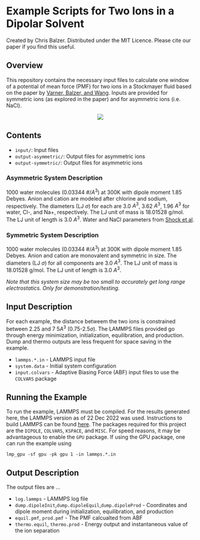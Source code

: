 # Example Scripts for Two Ions in a Dipolar Solvent
Created by Chris Balzer. Distributed under the MIT Licence. Please cite our paper if you find this useful.

## Overview
This repository contains the necessary input files to calculate one window of a potential of mean force (PMF) for two ions in a Stockmayer fluid based on the paper by [Varner, Balzer, and Wang](https://doi.org/10.1021/acs.jpcb.3c00588). Inputs are provided for symmetric ions (as explored in the paper) and for asymmetric ions (i.e. NaCl).

<p align="center">
  <img src="box.gif">
</p>


## Contents
- ``input/``: Input files
- ``output-asymmetric/``: Output files for asymmetric ions
- ``output-symmetric/``: Output files for asymmetric ions

### Asymmetric System Description
1000 water molecules (0.03344 #/$A^3$) at 300K with dipole moment 1.85 Debyes. Anion and cation are modeled after chlorine and sodium, respectively. The diameters (LJ $`\sigma`$) for each are 3.0 $A^3$, 3.62 $A^3$, 1.96 $A^3$ for water, Cl-, and Na+, respectively. The LJ unit of mass is 18.01528 g/mol. The LJ unit of length is 3.0 $A^3$. Water and NaCl parameters from [Shock et al](https://pubs.acs.org/doi/full/10.1021/acs.jpcb.0c00769).

### Symmetric System Description
1000 water molecules (0.03344 #/$A^3$) at 300K with dipole moment 1.85 Debyes. Anion and cation are monovalent and symmetric in size. The diameters (LJ $`\sigma`$) for all components are 3.0 $A^3$. The LJ unit of mass is 18.01528 g/mol. The LJ unit of length is 3.0 $A^3$.

*Note that this system size may be too small to accurately get long range electrostatics. Only for demonstration/testing.*

## Input Description
For each example, the distance betweem the two ions is constrained between 2.25 and 7  5$A^3$ (0.75-2.5$`\sigma`$). The LAMMPS files provided go through energy minimization, initialization, equilibration, and production. Dump and thermo outputs are less frequent for space saving in the example.
- ``lammps.*.in`` - LAMMPS input file
- ``system.data`` - Initial system configuration
- ``input.colvars`` - Adaptive Biasing Force (ABF) input files to use the ``COLVARS`` package

## Running the Example
To run the example, LAMMPS must be compiled. For the results generated here, the LAMMPS version as of 22 Dec 2022 was used. Instructions to build LAMMPS can be found [here](https://docs.lammps.org/Build.html). The packages required for this project are the ``DIPOLE``, ``COLVARS``, ``KSPACE``, and ``MISC``. For speed reasons, it may be advantageous to enable the ``GPU`` package. If using the GPU package, one can run the example using

```
lmp_gpu -sf gpu -pk gpu 1 -in lammps.*.in
```

## Output Description
The output files are ...
- ``log.lammps`` - LAMMPS log file
- ``dump.dipoleInit``,``dump.dipoleEquil``,``dump.dipoleProd`` - Coordinates and dipole moment during initialization, equilibration, and production
- ``equil.pmf``, ``prod.pmf`` - The PMF calcualted from ABF
- ``thermo.equil``, ``thermo.prod`` - Energy output and instantaneous value of the ion separation
